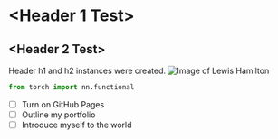 # <Header 1 Test>
## <Header 2 Test>
Header h1 and h2 instances were created.
![Image of Lewis Hamilton](https://encrypted-tbn0.gstatic.com/licensed-image?q=tbn:ANd9GcRjUhCJ65hO6zGexU1qkxtJyuidQVgb3qxSTNytzDdOVf_0_5AaE9-p-pLu7-kSr2MD4PKVsKOnvkvlHbg)


```python
from torch import nn.functional
```

- [ ] Turn on GitHub Pages
- [ ] Outline my portfolio
- [ ] Introduce myself to the world
